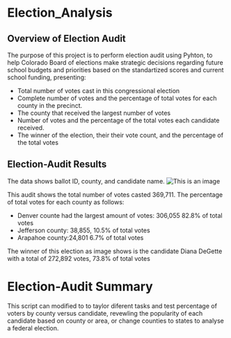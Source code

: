 # Election_Analysis
## Overview of Election Audit
The purpose of this project is to perform election audit using Pyhton, to help Colorado Board of elections make strategic decisions regarding future school budgets and priorities based on the standartized scores and current school funding, presenting:
  
  - Total number of votes cast in this congressional election
  - Complete number of votes and the percentage of total votes for each county in the precinct.
  - The county that received the largest number of votes
  - Number of votes and the percentage of the total votes each candidate received.
  - The winner of the election, their their vote count, and the percentage of the total votes
  

## Election-Audit Results
The data shows ballot ID, county, and candidate name.
![This is an image](https://github.com/Fbullman/Election_Analysis/blob/main/Election%20Results.png)

This audit shows the total number of votes casted 369,711.
The percentage of total votes for each county as follows:

- Denver counte had the largest amount of votes: 306,055 82.8% of total votes
- Jefferson county: 38,855, 10.5% of total votes
- Arapahoe county:24,801 6.7% of total votes

The winner of this election as image shows is the candidate Diana DeGette with a total of 272,892 votes, 73.8% of total votes 

# Election-Audit Summary

This script can modified to to taylor diferent tasks and test percentage of voters by county versus candidate, revewling the popularity of each candidate based on county or area, or change counties to states to analyse a federal election.


